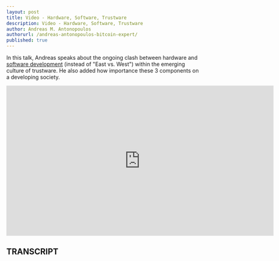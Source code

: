 ```yaml
---
layout: post
title: Video - Hardware, Software, Trustware
description: Video - Hardware, Software, Trustware
author: Andreas M. Antonopoulos
authorurl: /andreas-antonopoulos-bitcoin-expert/
published: true
---
```


<p>In this talk, Andreas speaks about the ongoing clash between hardware and <a href="/video-bitcoin-coding-block-header/">software development</a> (instead of "East vs. West") within the emerging culture of trustware. He also added how importance these 3 components on a developing society.</p>

<center><iframe width="700" height="394" src="https://www.youtube.com/embed/Etyjc1JdmFU?list=PLPQwGV1aLnTthcG265_FYSaV24hFScvC0" frameborder="0" allowfullscreen></iframe></center>

<h2>TRANSCRIPT</h2>
